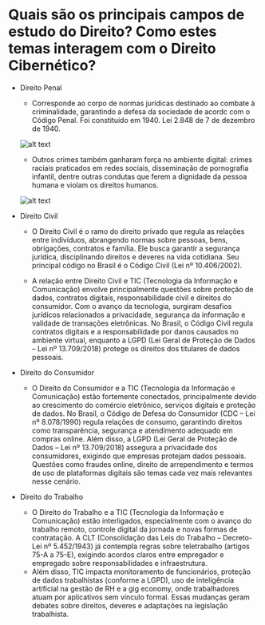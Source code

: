 # Quais são os principais campos de estudo do Direito? Como estes temas interagem com o Direito Cibernético?
- Direito Penal 
    - Corresponde ao corpo de normas jurídicas destinado ao combate à criminalidade, garantindo a defesa da sociedade de acordc com o Código Penal. Foi constituído em 1940. Lei 2.848 de 7 de dezembro de 1940.

    ![alt text](assets/image-2.png)

    - Outros crimes também ganharam força no ambiente digital: crimes raciais praticados em redes sociais, disseminação de pornografia infantil, dentre outras condutas que ferem a dignidade da pessoa humana e violam os direitos humanos.

    ![alt text](assets/image-1.png)

- Direito Civil 
    - O Direito Civil é o ramo do direito privado que regula as relações entre indivíduos, abrangendo normas sobre pessoas, bens, obrigações, contratos e família. Ele busca garantir a segurança jurídica, disciplinando direitos e deveres na vida cotidiana. Seu principal código no Brasil é o Código Civil (Lei nº 10.406/2002).

    - A relação entre Direito Civil e TIC (Tecnologia da Informação e Comunicação) envolve principalmente questões sobre proteção de dados, contratos digitais, responsabilidade civil e direitos do consumidor. Com o avanço da tecnologia, surgiram desafios jurídicos relacionados a privacidade, segurança da informação e validade de transações eletrônicas. No Brasil, o Código Civil regula contratos digitais e a responsabilidade por danos causados no ambiente virtual, enquanto a LGPD (Lei Geral de Proteção de Dados – Lei nº 13.709/2018) protege os direitos dos titulares de dados pessoais.
- Direito do Consumidor
    - O Direito do Consumidor e a TIC (Tecnologia da Informação e Comunicação) estão fortemente conectados, principalmente devido ao crescimento do comércio eletrônico, serviços digitais e proteção de dados. No Brasil, o Código de Defesa do Consumidor (CDC – Lei nº 8.078/1990) regula relações de consumo, garantindo direitos como transparência, segurança e atendimento adequado em compras online. Além disso, a LGPD (Lei Geral de Proteção de Dados – Lei nº 13.709/2018) assegura a privacidade dos consumidores, exigindo que empresas protejam dados pessoais. Questões como fraudes online, direito de arrependimento e termos de uso de plataformas digitais são temas cada vez mais relevantes nesse cenário.

- Direito do Trabalho
    - O Direito do Trabalho e a TIC (Tecnologia da Informação e Comunicação) estão interligados, especialmente com o avanço do trabalho remoto, controle digital da jornada e novas formas de contratação. A CLT (Consolidação das Leis do Trabalho – Decreto-Lei nº 5.452/1943) já contempla regras sobre teletrabalho (artigos 75-A a 75-E), exigindo acordos claros entre empregador e empregado sobre responsabilidades e infraestrutura.
    - Além disso, TIC impacta monitoramento de funcionários, proteção de dados trabalhistas (conforme a LGPD), uso de inteligência artificial na gestão de RH e a gig economy, onde trabalhadores atuam por aplicativos sem vínculo formal. Essas mudanças geram debates sobre direitos, deveres e adaptações na legislação trabalhista.

